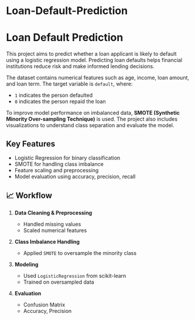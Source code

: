 # Loan-Default-Prediction

# Loan Default Prediction

This project aims to predict whether a loan applicant is likely to default using a logistic regression model. Predicting loan defaults helps financial institutions reduce risk and make informed lending decisions.

The dataset contains numerical features such as age, income, loan amount, and loan term. The target variable is `default`, where:
- `1` indicates the person defaulted
- `0` indicates the person repaid the loan

To improve model performance on imbalanced data, **SMOTE (Synthetic Minority Over-sampling Technique)** is used. The project also includes visualizations to understand class separation and evaluate the model.

## Key Features
- Logistic Regression for binary classification
- SMOTE for handling class imbalance
- Feature scaling and preprocessing
- Model evaluation using accuracy, precision, recall


## 📈 Workflow

1. **Data Cleaning & Preprocessing**
   - Handled missing values
   - Scaled numerical features

2. **Class Imbalance Handling**
   - Applied `SMOTE` to oversample the minority class

3. **Modeling**
   - Used `LogisticRegression` from scikit-learn
   - Trained on oversampled data

4. **Evaluation**
   - Confusion Matrix
   - Accuracy, Precision


